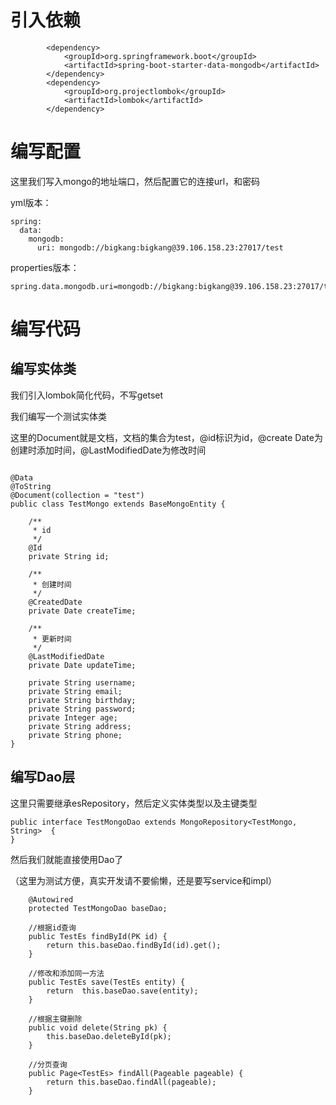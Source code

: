 # 引入依赖

```
        <dependency>
            <groupId>org.springframework.boot</groupId>
            <artifactId>spring-boot-starter-data-mongodb</artifactId>
        </dependency>
        <dependency>
            <groupId>org.projectlombok</groupId>
            <artifactId>lombok</artifactId>
        </dependency>
```

# 编写配置

这里我们写入mongo的地址端口，然后配置它的连接url，和密码

yml版本：

```
spring:
  data:
    mongodb:
      uri: mongodb://bigkang:bigkang@39.106.158.23:27017/test
```

properties版本：

```
spring.data.mongodb.uri=mongodb://bigkang:bigkang@39.106.158.23:27017/test
```

# 编写代码

## 编写实体类

我们引入lombok简化代码，不写getset

我们编写一个测试实体类

这里的Document就是文档，文档的集合为test，@id标识为id，@create Date为创建时添加时间，@LastModifiedDate为修改时间

```

@Data
@ToString
@Document(collection = "test")
public class TestMongo extends BaseMongoEntity {

    /**
     * id
     */
    @Id
    private String id;

    /**
     * 创建时间
     */
    @CreatedDate
    private Date createTime;

    /**
     * 更新时间
     */
    @LastModifiedDate
    private Date updateTime;

    private String username;
    private String email;
    private String birthday;
    private String password;
    private Integer age;
    private String address;
    private String phone;
}
```

## 编写Dao层

这里只需要继承esRepository，然后定义实体类型以及主键类型

```
public interface TestMongoDao extends MongoRepository<TestMongo, String>  {
}
```

然后我们就能直接使用Dao了

（这里为测试方便，真实开发请不要偷懒，还是要写service和impl）

```
   	@Autowired
    protected TestMongoDao baseDao;
    
    //根据id查询
    public TestEs findById(PK id) {
        return this.baseDao.findById(id).get();
    }
    
    //修改和添加同一方法
    public TestEs save(TestEs entity) {
        return  this.baseDao.save(entity);
    }

	//根据主键删除
    public void delete(String pk) {
        this.baseDao.deleteById(pk);
    }
    
    //分页查询
    public Page<TestEs> findAll(Pageable pageable) {
        return this.baseDao.findAll(pageable);
    }



```


